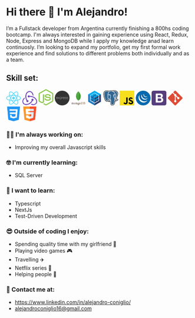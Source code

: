 # Hi there 👋 I'm Alejandro!

I’m a Fullstack developer from Argentina currently finishing a 800hs coding bootcamp. I'm always interested in gaining experience using React, Redux, Node, Express and MongoDB while I apply my knowledge anad learn continuosly. I’m looking to expand my portfolio, get my first formal work experience and find solutions to different problems both individually and as a team.

## Skill set:

<p align="left">
<img src="./assets/react.svg" height="auto" width="40">

<img src="./assets/redux.svg" height="auto" width="40">

<img src="./assets/nodejs.svg" height="auto" width="40">

<img src="./assets/Frame_1.svg" height="auto" width="40">

<img src="./assets/mongodb.svg" height="auto" width="40">

<img src="./assets/sequelizejs.svg" height="auto" width="40">

<img src="./assets/postgresql.svg" height="auto" width="40">

<img src="./assets/javascript.svg" height="auto" width="40">

<img src="./assets/jquery.svg" height="auto" width="40">

<img src="./assets/bootstrap.svg" height="auto" width="40">

<img src="./assets/git.svg" height="auto" width="40">

<img src="./assets/css-3.svg" height="auto" width="40">

<img src="./assets/html5.svg" height="auto" width="40">
</p>

### :technologist: I'm always working on:

- Improving my overall Javascript skills

### :nerd_face: I'm currently learning:

- SQL Server

### :thinking: I want to learn:

- Typescript
- NextJs
- Test-Driven Development

### :sunglasses: Outside of coding I enjoy:

- Spending quality time with my girlfriend :couple_with_heart:
- Playing video games :video_game:
- Travelling :airplane:
- Netflix series :popcorn:
- Helping people :handshake:

### :round_pushpin: Contact me at:

- https://www.linkedin.com/in/alejandro-coniglio/
- alejandroconiglio16@gmail.com
